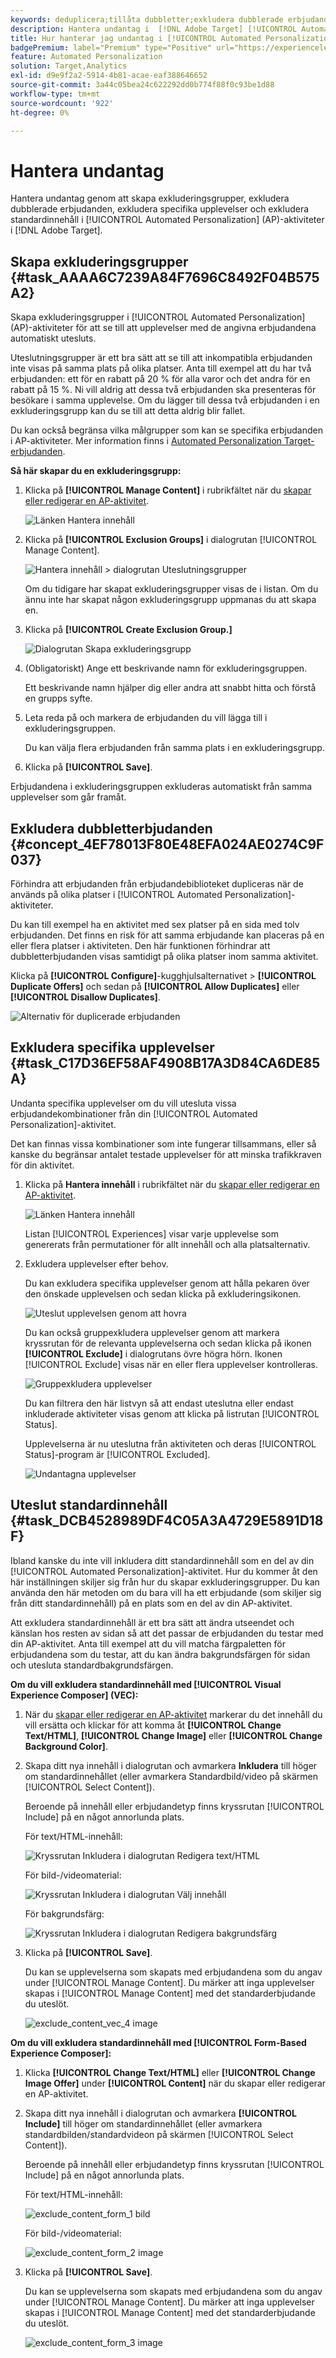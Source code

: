 ```yaml
---
keywords: deduplicera;tillåta dubbletter;exkludera dubblerade erbjudanden;automatiserad personalisering;Tillåt inte dubblerade erbjudanden;exkludera;standardinnehåll;exkluderingsgrupp;
description: Hantera undantag i  [!DNL Adobe Target] [!UICONTROL Automated Personalization] (AP)-aktiviteter. Skapa exkluderingsgrupper och exkludera dubblerade erbjudanden, specifika upplevelser och standardinnehåll.
title: Hur hanterar jag undantag i [!UICONTROL Automated Personalization] aktiviteter?
badgePremium: label="Premium" type="Positive" url="https://experienceleague.adobe.com/docs/target/using/introduction/intro.html?lang=en#premium newtab=true" tooltip="Se vad som ingår i Target Premium."
feature: Automated Personalization
solution: Target,Analytics
exl-id: d9e9f2a2-5914-4b81-acae-eaf388646652
source-git-commit: 3a44c05bea24c622292dd0b774f88f0c93be1d88
workflow-type: tm+mt
source-wordcount: '922'
ht-degree: 0%

---
```


# Hantera undantag

Hantera undantag genom att skapa exkluderingsgrupper, exkludera dubblerade erbjudanden, exkludera specifika upplevelser och exkludera standardinnehåll i [!UICONTROL Automated Personalization] (AP)-aktiviteter i [!DNL Adobe Target].

## Skapa exkluderingsgrupper {#task_AAAA6C7239A84F7696C8492F04B575A2}

Skapa exkluderingsgrupper i [!UICONTROL Automated Personalization] (AP)-aktiviteter för att se till att upplevelser med de angivna erbjudandena automatiskt utesluts.

Uteslutningsgrupper är ett bra sätt att se till att inkompatibla erbjudanden inte visas på samma plats på olika platser. Anta till exempel att du har två erbjudanden: ett för en rabatt på 20 % för alla varor och det andra för en rabatt på 15 %. Ni vill aldrig att dessa två erbjudanden ska presenteras för besökare i samma upplevelse. Om du lägger till dessa två erbjudanden i en exkluderingsgrupp kan du se till att detta aldrig blir fallet.

Du kan också begränsa vilka målgrupper som kan se specifika erbjudanden i AP-aktiviteter. Mer information finns i [Automated Personalization Target-erbjudanden](/help/main/c-activities/t-automated-personalization/ap-target-offers.md).

**Så här skapar du en exkluderingsgrupp:**

1. Klicka på **[!UICONTROL Manage Content]** i rubrikfältet när du [skapar eller redigerar en AP-aktivitet](/help/main/c-activities/t-automated-personalization/create-ap-activity.md).

   ![Länken Hantera innehåll](/help/main/c-activities/t-automated-personalization/assets/manage-content.png)

1. Klicka på **[!UICONTROL Exclusion Groups]** i dialogrutan [!UICONTROL Manage Content].

   ![Hantera innehåll > dialogrutan Uteslutningsgrupper](/help/main/c-activities/t-automated-personalization/assets/exclusion_group_create-new.png)

   Om du tidigare har skapat exkluderingsgrupper visas de i listan. Om du ännu inte har skapat någon exkluderingsgrupp uppmanas du att skapa en.

1. Klicka på **[!UICONTROL Create Exclusion Group.]**

   ![Dialogrutan Skapa exkluderingsgrupp](/help/main/c-activities/t-automated-personalization/assets/exclusion_group_create_dialog-new.png)

1. (Obligatoriskt) Ange ett beskrivande namn för exkluderingsgruppen.

   Ett beskrivande namn hjälper dig eller andra att snabbt hitta och förstå en grupps syfte.

1. Leta reda på och markera de erbjudanden du vill lägga till i exkluderingsgruppen.

   Du kan välja flera erbjudanden från samma plats i en exkluderingsgrupp.

1. Klicka på **[!UICONTROL Save]**.

Erbjudandena i exkluderingsgruppen exkluderas automatiskt från samma upplevelser som går framåt.

## Exkludera dubbletterbjudanden {#concept_4EF78013F80E48EFA024AE0274C9F037}

Förhindra att erbjudanden från erbjudandebiblioteket dupliceras när de används på olika platser i [!UICONTROL Automated Personalization]-aktiviteter.

Du kan till exempel ha en aktivitet med sex platser på en sida med tolv erbjudanden. Det finns en risk för att samma erbjudande kan placeras på en eller flera platser i aktiviteten. Den här funktionen förhindrar att dubbletterbjudanden visas samtidigt på olika platser inom samma aktivitet.

Klicka på **[!UICONTROL Configure]**-kugghjulsalternativet > **[!UICONTROL Duplicate Offers]** och sedan på **[!UICONTROL Allow Duplicates]** eller **[!UICONTROL Disallow Duplicates]**.

![Alternativ för duplicerade erbjudanden](/help/main/c-activities/t-automated-personalization/assets/duplicate_offers-new.png)

## Exkludera specifika upplevelser {#task_C17D36EF58AF4908B17A3D84CA6DE85A}

Undanta specifika upplevelser om du vill utesluta vissa erbjudandekombinationer från din [!UICONTROL Automated Personalization]-aktivitet.

Det kan finnas vissa kombinationer som inte fungerar tillsammans, eller så kanske du begränsar antalet testade upplevelser för att minska trafikkraven för din aktivitet.

1. Klicka på **Hantera innehåll** i rubrikfältet när du [skapar eller redigerar en AP-aktivitet](/help/main/c-activities/t-automated-personalization/create-ap-activity.md).

   ![Länken Hantera innehåll](/help/main/c-activities/t-automated-personalization/assets/manage-content.png)

   Listan [!UICONTROL Experiences] visar varje upplevelse som genererats från permutationer för allt innehåll och alla platsalternativ.

1. Exkludera upplevelser efter behov.

   Du kan exkludera specifika upplevelser genom att hålla pekaren över den önskade upplevelsen och sedan klicka på exkluderingsikonen.

   ![Uteslut upplevelsen genom att hovra](/help/main/c-activities/t-automated-personalization/assets/exclude_exp_1a.png)

   Du kan också gruppexkludera upplevelser genom att markera kryssrutan för de relevanta upplevelserna och sedan klicka på ikonen **[!UICONTROL Exclude]** i dialogrutans övre högra hörn. Ikonen [!UICONTROL Exclude] visas när en eller flera upplevelser kontrolleras.

   ![Gruppexkludera upplevelser](/help/main/c-activities/t-automated-personalization/assets/exclude_exp_2a.png)

   Du kan filtrera den här listvyn så att endast uteslutna eller endast inkluderade aktiviteter visas genom att klicka på listrutan [!UICONTROL Status].

   Upplevelserna är nu uteslutna från aktiviteten och deras [!UICONTROL Status]-program är [!UICONTROL Excluded].

   ![Undantagna upplevelser](/help/main/c-activities/t-automated-personalization/assets/exclude_exp_3a.png)

## Uteslut standardinnehåll {#task_DCB4528989DF4C05A3A4729E5891D18F}

Ibland kanske du inte vill inkludera ditt standardinnehåll som en del av din [!UICONTROL Automated Personalization]-aktivitet. Hur du kommer åt den här inställningen skiljer sig från hur du skapar exkluderingsgrupper. Du kan använda den här metoden om du bara vill ha ett erbjudande (som skiljer sig från ditt standardinnehåll) på en plats som en del av din AP-aktivitet.

Att exkludera standardinnehåll är ett bra sätt att ändra utseendet och känslan hos resten av sidan så att det passar de erbjudanden du testar med din AP-aktivitet. Anta till exempel att du vill matcha färgpaletten för erbjudandena som du testar, att du kan ändra bakgrundsfärgen för sidan och utesluta standardbakgrundsfärgen.

**Om du vill exkludera standardinnehåll med [!UICONTROL Visual Experience Composer] (VEC):**

1. När du [skapar eller redigerar en AP-aktivitet](/help/main/c-activities/t-automated-personalization/create-ap-activity.md) markerar du det innehåll du vill ersätta och klickar för att komma åt **[!UICONTROL Change Text/HTML]**, **[!UICONTROL Change Image]** eller **[!UICONTROL Change Background Color]**.
1. Skapa ditt nya innehåll i dialogrutan och avmarkera **Inkludera** till höger om standardinnehållet (eller avmarkera Standardbild/video på skärmen [!UICONTROL Select Content]).

   Beroende på innehåll eller erbjudandetyp finns kryssrutan [!UICONTROL Include] på en något annorlunda plats.

   För text/HTML-innehåll:

   ![Kryssrutan Inkludera i dialogrutan Redigera text/HTML](/help/main/c-activities/t-automated-personalization/assets/exclude_content_vec_1a.png)

   För bild-/videomaterial:

   ![Kryssrutan Inkludera i dialogrutan Välj innehåll](/help/main/c-activities/t-automated-personalization/assets/exclude_content_vec_2a.png)

   För bakgrundsfärg:

   ![Kryssrutan Inkludera i dialogrutan Redigera bakgrundsfärg](/help/main/c-activities/t-automated-personalization/assets/exclude_content_vec_3a.png)

1. Klicka på **[!UICONTROL Save]**.

   Du kan se upplevelserna som skapats med erbjudandena som du angav under [!UICONTROL Manage Content]. Du märker att inga upplevelser skapas i [!UICONTROL Manage Content] med det standarderbjudande du uteslöt.

   ![exclude_content_vec_4 image](assets/exclude_content_vec_4.png)

**Om du vill exkludera standardinnehåll med [!UICONTROL Form-Based Experience Composer]:**

1. Klicka **[!UICONTROL Change Text/HTML]** eller **[!UICONTROL Change Image Offer]** under **[!UICONTROL Content]** när du skapar eller redigerar en AP-aktivitet.
1. Skapa ditt nya innehåll i dialogrutan och avmarkera **[!UICONTROL Include]** till höger om standardinnehållet (eller avmarkera standardbilden/standardvideon på skärmen [!UICONTROL Select Content]).

   Beroende på innehåll eller erbjudandetyp finns kryssrutan [!UICONTROL Include] på en något annorlunda plats.

   För text/HTML-innehåll:

   ![exclude_content_form_1 bild](assets/exclude_content_form_1.png)

   För bild-/videomaterial:

   ![exclude_content_form_2 image](assets/exclude_content_form_2.png)

1. Klicka på **[!UICONTROL Save]**.

   Du kan se upplevelserna som skapats med erbjudandena som du angav under [!UICONTROL Manage Content]. Du märker att inga upplevelser skapas i [!UICONTROL Manage Content] med det standarderbjudande du uteslöt.

   ![exclude_content_form_3 image](assets/exclude_content_form_3.png)
